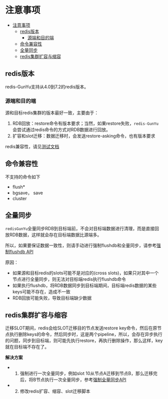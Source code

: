 # 注意事项

- [注意事项](#注意事项)
  - [redis版本](#redis版本)
    - [源端和目的端](#源端和目的端)
  - [命令兼容性](#命令兼容性)
  - [全量同步](#全量同步)
  - [redis集群扩容与缩容](#redis集群扩容与缩容)




## redis版本

redis-GunYu支持从4.0到7.2的redis版本。

### 源端和目的端

源和目标redis集群的版本最好一致，主要由于：
1. RDB回放：restore命令有版本要求；当然，如果restore失败，`redis-GunYu`会尝试通过redis命令的方式对RDB数据进行回放。
2. 扩容和slot迁移：数据迁移时，会发送restore-asking命令，也有版本要求

redis兼容性，请见[测试文档](test_zh.md#版本兼容测试)


## 命令兼容性

不支持的命令如下
- flush*
- bgsave， save
- cluster


## 全量同步

`redisGunYu`全量同步RDB到目标端前，不会对目标端数据进行清理，而是直接回放RDB数据，这样就会存在目标端数据比源端多。

所以，如果要保证数据一致性，则请手动进行强制flushdb和全量同步，请参考[强制flushdb API](API_zh.md#强制全量同步)


原因：   
- 如果源和目标redis的slots可能不是对应的(cross slots)，如果只对其中一个节点进行全量同步，则无法对目标端redis执行flushdb命令
- 如果执行flushdb，将RDB数据同步到目标端期间，目标端redis数据的某些keys可能不存在，造成不一致
- RDB回放可能失败，导致目标端缺少数据



## redis集群扩容与缩容


迁移SLOT期间，redis会给SLOT迁移目的节点发送restore key命令，然后在原节点执行删除keys的命令，然后同步时，这是两个pipeline，所以，会存在异步执行的问题，同步到目标端，则可能先执行restore，再执行删除操作，那么这样，key就在目标端不存在了。

**解决方案**

- 1. 强制进行一次全量同步，例如slot 10从节点A迁移到节点B，那么迁移完后，将B节点执行一次全量同步，参考[强制全量同步API](API_zh.md#强制全量同步)
- 2. 修改redis扩容、缩容、slot迁移脚本


